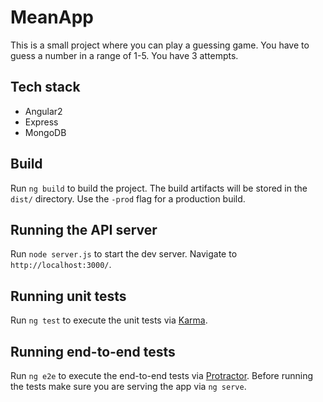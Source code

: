 # MeanApp

This is a small project where you can play a guessing game. You have to guess a number in a range of 1-5. You have 3 attempts.

## Tech  stack
- Angular2
- Express
- MongoDB

## Build

Run `ng build` to build the project. The build artifacts will be stored in the `dist/` directory. Use the `-prod` flag for a production build.

## Running the API server
Run `node server.js` to start the dev server. Navigate to `http://localhost:3000/`.

## Running unit tests

Run `ng test` to execute the unit tests via [Karma](https://karma-runner.github.io).

## Running end-to-end tests

Run `ng e2e` to execute the end-to-end tests via [Protractor](http://www.protractortest.org/).
Before running the tests make sure you are serving the app via `ng serve`.
